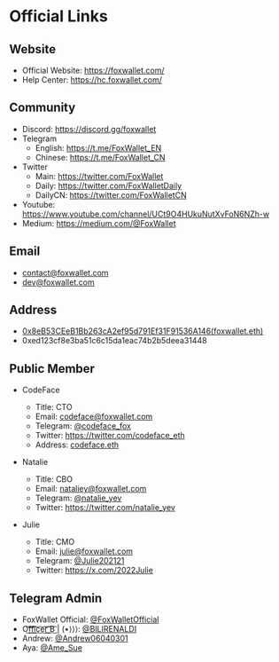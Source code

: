 # Official Links

## Website
- Official Website: https://foxwallet.com/
- Help Center: https://hc.foxwallet.com/

## Community
- Discord: https://discord.gg/foxwallet
- Telegram
    - English: https://t.me/FoxWallet_EN
    - Chinese: https://t.me/FoxWallet_CN
- Twitter
    - Main: https://twitter.com/FoxWallet
    - Daily: https://twitter.com/FoxWalletDaily
    - DailyCN: https://twitter.com/FoxWalletCN
- Youtube: https://www.youtube.com/channel/UCt9O4HUkuNutXvFoN6NZh-w
- Medium: https://medium.com/@FoxWallet

## Email
- contact@foxwallet.com
- dev@foxwallet.com

## Address
- [0x8eB53CEeB1Bb263cA2ef95d791Ef31F91536A146(foxwallet.eth)](https://etherscan.io/name-lookup-search?id=foxwallet.eth)
- 0xed123cf8e3ba51c6c15da1eac74b2b5deea31448

## Public Member
- CodeFace
    - Title: CTO
    - Email: codeface@foxwallet.com
    - Telegram: [@codeface_fox](https://t.me/codeface_fox)
    - Twitter: https://twitter.com/codeface_eth
    - Address: [codeface.eth](https://etherscan.io/name-lookup-search?id=codeface.eth)

- Natalie    
    - Title: CBO
    - Email: nataliey@foxwallet.com
    - Telegram: [@natalie_yev](https://t.me/natalie_yev)
    - Twitter: https://twitter.com/natalie_yev

- Julie    
    - Title: CMO
    - Email: julie@foxwallet.com
    - Telegram: [@Julie202121](https://t.me/Julie202121)
    - Twitter: https://x.com/2022Julie

## Telegram Admin
- FoxWallet Official: [@FoxWalletOfficial](https://t.me/FoxWalletOfficial)
- O͜͡f͜͡f͜͡i͜͡c͜͡e͜͡r͜͡ ͜͡B͜͡ | (•⟩⟩⟩: [@BILIRENALDI](https://t.me/BILIRENALDI)
- Andrew: [@Andrew06040301](https://t.me/Andrew06040301)
- Aya: [@Ame_Sue](https://t.me/Ame_Sue)